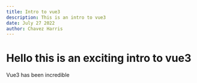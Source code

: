 ```yaml
---
title: Intro to vue3
description: This is an intro to vue3
date: July 27 2022
author: Chavez Harris
---
```


# Hello this is an exciting intro to vue3

Vue3 has been incredible